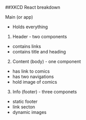 ##XKCD React breakdown

Main (or app)
 + Holds everything

1. Header - two components
+ contains links
+ contains title and heading


2. Content (body) - one component
+ has link to comics
+ has two navigations
+ hold image of comics

3. Info (footer) - three componets
+ static footer
+ link secton
+ dynamic images
